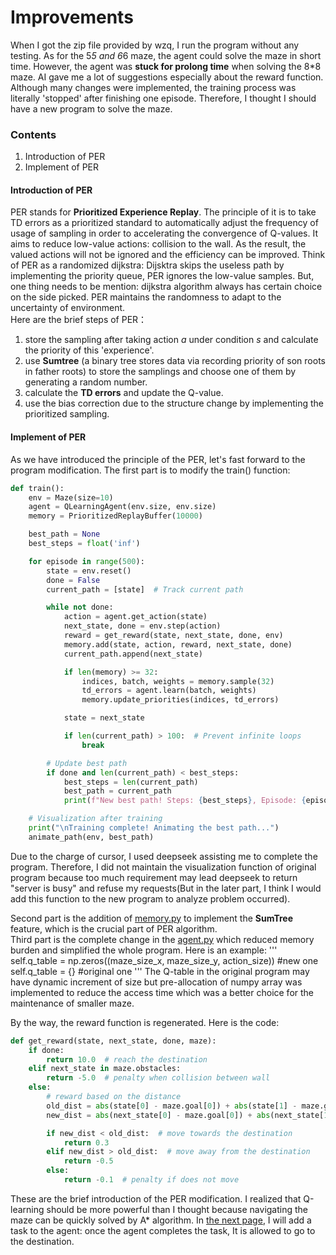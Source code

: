 # Improvements

When I got the zip file provided by wzq, I run the program without any testing. 
As for the 5*5 and 6*6 maze, the agent could solve the maze in short time. However, the agent was **stuck for prolong time** when solving the 8*8 maze.
AI gave me a lot of suggestions especially about the reward function. Although many changes were implemented, the training process was literally 'stopped' after finishing one episode.
Therefore, I thought I should have a new program to solve the maze.
### Contents
1. Introduction of PER
2. Implement of PER

#### Introduction of PER
PER stands for **Prioritized Experience Replay**. 
The principle of it is to take TD errors as a prioritized standard to automatically adjust the frequency of usage of sampling in order to accelerating the convergence of Q-values.
It aims to reduce low-value actions: collision to the wall. As the result, the valued actions will not be ignored and the efficiency can be improved.
Think of PER as a randomized dijkstra: Dijsktra skips the useless path by implementing the priority queue, PER ignores the low-value samples. But, one thing needs to be mention: dijkstra algorithm always has certain choice on the side picked. PER maintains the randomness to adapt to the uncertainty of environment.\
Here are the brief steps of PER：
1. store the sampling after taking action *a* under condition *s* and calculate the priority of this 'experience'.
2. use **Sumtree** (a binary tree stores data via recording priority of son roots in father roots) to store the samplings and choose one of them by generating a random number.
3. calculate the **TD errors** and update the Q-value.
4. use the bias correction due to the structure change by implementing the prioritized sampling.

#### Implement of PER
As we have introduced the principle of the PER, let's fast forward to the program modification.
The first part is to modify the train() function:
```python
def train():
    env = Maze(size=10)
    agent = QLearningAgent(env.size, env.size)
    memory = PrioritizedReplayBuffer(10000)

    best_path = None
    best_steps = float('inf')

    for episode in range(500):
        state = env.reset()
        done = False
        current_path = [state]  # Track current path

        while not done:
            action = agent.get_action(state)
            next_state, done = env.step(action)
            reward = get_reward(state, next_state, done, env)
            memory.add(state, action, reward, next_state, done)
            current_path.append(next_state)

            if len(memory) >= 32:
                indices, batch, weights = memory.sample(32)
                td_errors = agent.learn(batch, weights)
                memory.update_priorities(indices, td_errors)

            state = next_state

            if len(current_path) > 100:  # Prevent infinite loops
                break

        # Update best path
        if done and len(current_path) < best_steps:
            best_steps = len(current_path)
            best_path = current_path
            print(f"New best path! Steps: {best_steps}, Episode: {episode}")

    # Visualization after training
    print("\nTraining complete! Animating the best path...")
    animate_path(env, best_path)
```

Due to the charge of cursor, I used deepseek assisting me to complete the program. Therefore, I did not maintain the visualization function of original program because too much requirement may lead deepseek to return "server is busy" and refuse my requests(But in the later part, I think I would add this function to the new program to analyze problem occurred).

Second part is the addition of [memory.py](/Programs/Q-learning+PER/memory.py) to implement the **SumTree** feature, which is the crucial part of PER algorithm.\
Third part is the complete change in the [agent.py](/Programs/Q-learning+PER/agent.py) which reduced memory burden and simplified the whole program.
Here is an example:
'''
self.q_table = np.zeros((maze_size_x, maze_size_y, action_size)) #new one
self.q_table = {}  													#original one
'''
The Q-table in the original program may have dynamic increment of size but pre-allocation of numpy array was implemented to reduce the access time which was a better choice for the maintenance of smaller maze.

By the way, the reward function is regenerated. Here is the code:
```python
def get_reward(state, next_state, done, maze):
    if done:
        return 10.0  # reach the destination
    elif next_state in maze.obstacles:
        return -5.0  # penalty when collision between wall
    else:
        # reward based on the distance
        old_dist = abs(state[0] - maze.goal[0]) + abs(state[1] - maze.goal[1])
        new_dist = abs(next_state[0] - maze.goal[0]) + abs(next_state[1] - maze.goal[1])

        if new_dist < old_dist:  # move towards the destination
            return 0.3
        elif new_dist > old_dist:  # move away from the destination
            return -0.5
        else:
            return -0.1  # penalty if does not move
```

These are the brief introduction of the PER modification. I realized that Q-learning should be more powerful than I thought because navigating the maze can be quickly solved by 
A* algorithm. In [the next page](/Improved_alogrithm/PER+Q-learning), I will add a task to the agent: once the agent completes the task, It is allowed to go to the destination.
